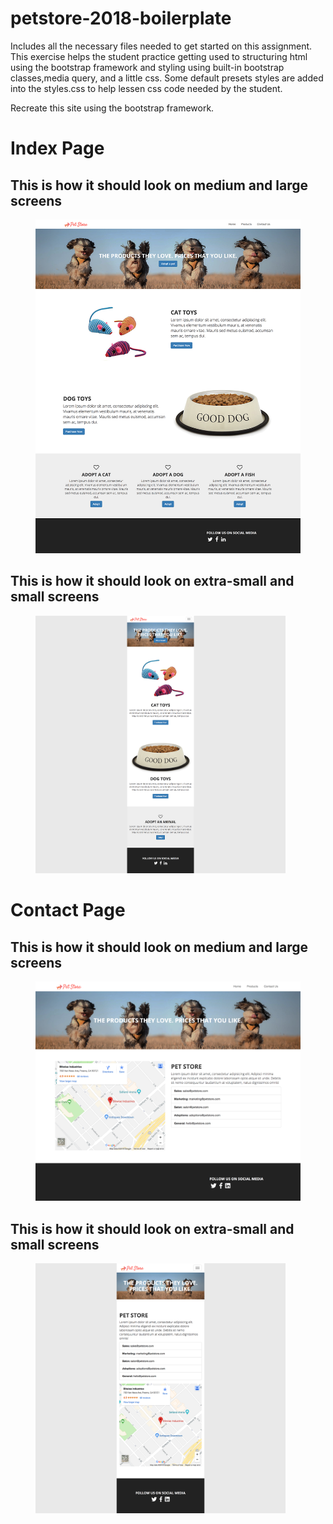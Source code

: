 # petstore-2018-boilerplate
Includes all the necessary files needed to get started on this assignment. This exercise helps the student practice getting used to structuring html using the bootstrap framework and styling using built-in bootstrap classes,media query, and a little css. Some default presets styles are added into the styles.css to help lessen css code needed by the student.

Recreate this site using the bootstrap framework.

# Index Page

## This is how it should look on medium and large screens
<figure>
    <img src="img/petstore-md-lg-view.png" alt="Medium and Large view"/>
</figure>


## This is how it should look on extra-small and small screens
<figure>
    <img src="img/petstore-xs-sm-view.png" alt="Extra small and Small view" style="max-width:400px;"/>
</figure>

# Contact Page

## This is how it should look on medium and large screens
<figure>
    <img src="img/part1-petstore-contact-md-lg-view.png" alt="Medium and Large view"/>
</figure>


## This is how it should look on extra-small and small screens
<figure>
    <img src="img/part1-petstore-contact-xs-sm-view.png" alt="Extra small and Small view" style="max-width:400px;"/>
</figure>
